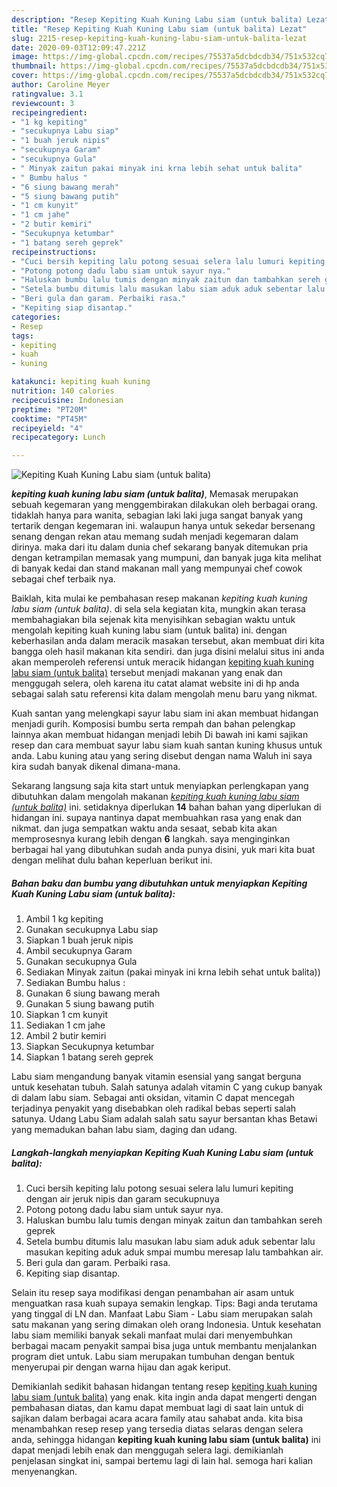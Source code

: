 ```yaml
---
description: "Resep Kepiting Kuah Kuning Labu siam (untuk balita) Lezat"
title: "Resep Kepiting Kuah Kuning Labu siam (untuk balita) Lezat"
slug: 2215-resep-kepiting-kuah-kuning-labu-siam-untuk-balita-lezat
date: 2020-09-03T12:09:47.221Z
image: https://img-global.cpcdn.com/recipes/75537a5dcbdcdb34/751x532cq70/kepiting-kuah-kuning-labu-siam-untuk-balita-foto-resep-utama.jpg
thumbnail: https://img-global.cpcdn.com/recipes/75537a5dcbdcdb34/751x532cq70/kepiting-kuah-kuning-labu-siam-untuk-balita-foto-resep-utama.jpg
cover: https://img-global.cpcdn.com/recipes/75537a5dcbdcdb34/751x532cq70/kepiting-kuah-kuning-labu-siam-untuk-balita-foto-resep-utama.jpg
author: Caroline Meyer
ratingvalue: 3.1
reviewcount: 3
recipeingredient:
- "1 kg kepiting"
- "secukupnya Labu siap"
- "1 buah jeruk nipis"
- "secukupnya Garam"
- "secukupnya Gula"
- " Minyak zaitun pakai minyak ini krna lebih sehat untuk balita"
- " Bumbu halus "
- "6 siung bawang merah"
- "5 siung bawang putih"
- "1 cm kunyit"
- "1 cm jahe"
- "2 butir kemiri"
- "Secukupnya ketumbar"
- "1 batang sereh geprek"
recipeinstructions:
- "Cuci bersih kepiting lalu potong sesuai selera lalu lumuri kepiting dengan air jeruk nipis dan garam secukupnuya"
- "Potong potong dadu labu siam untuk sayur nya."
- "Haluskan bumbu lalu tumis dengan minyak zaitun dan tambahkan sereh geprek"
- "Setela bumbu ditumis lalu masukan labu siam aduk aduk sebentar lalu masukan kepiting aduk aduk smpai mumbu meresap lalu tambahkan air."
- "Beri gula dan garam. Perbaiki rasa."
- "Kepiting siap disantap."
categories:
- Resep
tags:
- kepiting
- kuah
- kuning

katakunci: kepiting kuah kuning 
nutrition: 140 calories
recipecuisine: Indonesian
preptime: "PT20M"
cooktime: "PT45M"
recipeyield: "4"
recipecategory: Lunch

---
```



![Kepiting Kuah Kuning Labu siam (untuk balita)](https://img-global.cpcdn.com/recipes/75537a5dcbdcdb34/751x532cq70/kepiting-kuah-kuning-labu-siam-untuk-balita-foto-resep-utama.jpg)

<b><i>kepiting kuah kuning labu siam (untuk balita)</i></b>, Memasak merupakan sebuah kegemaran yang menggembirakan dilakukan oleh berbagai orang. tidaklah hanya para wanita, sebagian laki laki juga sangat banyak yang tertarik dengan kegemaran ini. walaupun hanya untuk sekedar bersenang senang dengan rekan atau memang sudah menjadi kegemaran dalam dirinya. maka dari itu dalam dunia chef sekarang banyak ditemukan pria dengan ketrampilan memasak yang mumpuni, dan banyak juga kita melihat di banyak kedai dan stand makanan mall yang mempunyai chef cowok sebagai chef terbaik nya.

Baiklah, kita mulai ke pembahasan resep makanan <i>kepiting kuah kuning labu siam (untuk balita)</i>. di sela sela kegiatan kita, mungkin akan terasa membahagiakan bila sejenak kita menyisihkan sebagian waktu untuk mengolah kepiting kuah kuning labu siam (untuk balita) ini. dengan keberhasilan anda dalam meracik masakan tersebut, akan membuat diri kita bangga oleh hasil makanan kita sendiri. dan juga disini melalui situs ini anda akan memperoleh referensi untuk meracik hidangan <u>kepiting kuah kuning labu siam (untuk balita)</u> tersebut menjadi makanan yang enak dan menggugah selera, oleh karena itu catat alamat website ini di hp anda sebagai salah satu referensi kita dalam mengolah menu baru yang nikmat.

Kuah santan yang melengkapi sayur labu siam ini akan membuat hidangan menjadi gurih. Komposisi bumbu serta rempah dan bahan pelengkap lainnya akan membuat hidangan menjadi lebih Di bawah ini kami sajikan resep dan cara membuat sayur labu siam kuah santan kuning khusus untuk anda. Labu kuning atau yang sering disebut dengan nama Waluh ini saya kira sudah banyak dikenal dimana-mana.


Sekarang langsung saja kita start untuk menyiapkan perlengkapan yang dibutuhkan dalam mengolah makanan <u><i>kepiting kuah kuning labu siam (untuk balita)</i></u> ini. setidaknya diperlukan <b>14</b> bahan bahan yang diperlukan di hidangan ini. supaya nantinya dapat membuahkan rasa yang enak dan nikmat. dan juga sempatkan waktu anda sesaat, sebab kita akan memprosesnya kurang lebih dengan <b>6</b> langkah. saya menginginkan berbagai hal yang dibutuhkan sudah anda punya disini, yuk mari kita buat dengan melihat dulu bahan keperluan berikut ini.

<!--inarticleads1-->

##### Bahan baku dan bumbu yang dibutuhkan untuk menyiapkan Kepiting Kuah Kuning Labu siam (untuk balita):

1. Ambil 1 kg kepiting
1. Gunakan secukupnya Labu siap
1. Siapkan 1 buah jeruk nipis
1. Ambil secukupnya Garam
1. Gunakan secukupnya Gula
1. Sediakan  Minyak zaitun (pakai minyak ini krna lebih sehat untuk balita))
1. Sediakan  Bumbu halus :
1. Gunakan 6 siung bawang merah
1. Gunakan 5 siung bawang putih
1. Siapkan 1 cm kunyit
1. Sediakan 1 cm jahe
1. Ambil 2 butir kemiri
1. Siapkan Secukupnya ketumbar
1. Siapkan 1 batang sereh geprek


Labu siam mengandung banyak vitamin esensial yang sangat berguna untuk kesehatan tubuh. Salah satunya adalah vitamin C yang cukup banyak di dalam labu siam. Sebagai anti oksidan, vitamin C dapat mencegah terjadinya penyakit yang disebabkan oleh radikal bebas seperti salah satunya. Udang Labu Siam adalah salah satu sayur bersantan khas Betawi yang memadukan bahan labu siam, daging dan udang. 

<!--inarticleads2-->

##### Langkah-langkah menyiapkan Kepiting Kuah Kuning Labu siam (untuk balita):

1. Cuci bersih kepiting lalu potong sesuai selera lalu lumuri kepiting dengan air jeruk nipis dan garam secukupnuya
1. Potong potong dadu labu siam untuk sayur nya.
1. Haluskan bumbu lalu tumis dengan minyak zaitun dan tambahkan sereh geprek
1. Setela bumbu ditumis lalu masukan labu siam aduk aduk sebentar lalu masukan kepiting aduk aduk smpai mumbu meresap lalu tambahkan air.
1. Beri gula dan garam. Perbaiki rasa.
1. Kepiting siap disantap.


Selain itu resep saya modifikasi dengan penambahan air asam untuk menguatkan rasa kuah supaya semakin lengkap. Tips: Bagi anda terutama yang tinggal di LN dan. Manfaat Labu Siam - Labu siam merupakan salah satu makanan yang sering dimakan oleh orang Indonesia. Untuk kesehatan labu siam memiliki banyak sekali manfaat mulai dari menyembuhkan berbagai macam penyakit sampai bisa juga untuk membantu menjalankan program diet untuk. Labu siam merupakan tumbuhan dengan bentuk menyerupai pir dengan warna hijau dan agak keriput. 

Demikianlah sedikit bahasan hidangan tentang resep <u>kepiting kuah kuning labu siam (untuk balita)</u> yang enak. kita ingin anda dapat mengerti dengan pembahasan diatas, dan kamu dapat membuat lagi di saat lain untuk di sajikan dalam berbagai acara acara family atau sahabat anda. kita bisa menambahkan resep resep yang tersedia diatas selaras dengan selera anda, sehingga hidangan <b>kepiting kuah kuning labu siam (untuk balita)</b> ini dapat menjadi lebih enak dan menggugah selera lagi. demikianlah penjelasan singkat ini, sampai bertemu lagi di lain hal. semoga hari kalian menyenangkan.
